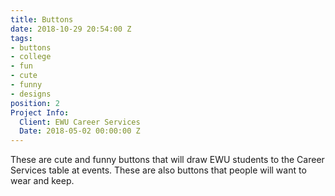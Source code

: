 ```yaml
---
title: Buttons
date: 2018-10-29 20:54:00 Z
tags:
- buttons
- college
- fun
- cute
- funny
- designs
position: 2
Project Info:
  Client: EWU Career Services
  Date: 2018-05-02 00:00:00 Z
---
```


These are cute and funny buttons that will draw EWU students to the Career Services table at events. These are also buttons that people will want to wear and keep.